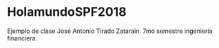 # HolamundoSPF2018
Ejemplo de clase
José Antonio Tirado Zatarain. 7mo semestre ingeniería financiera.
